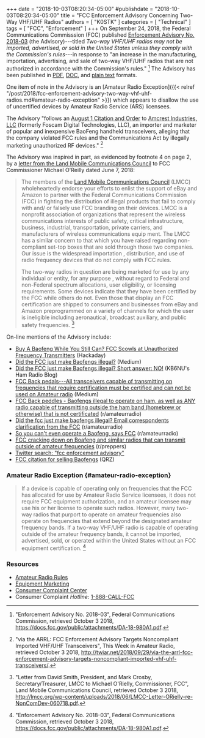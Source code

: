 +++
date = "2018-10-03T08:20:34-05:00"
#publishdate = "2018-10-03T08:20:34-05:00"
title = "FCC Enforcement Advisory Concerning Two-Way VHF&sol;UHF Radios"
authors = [ "K0STK" ]
categories = [ "Technical" ]
tags = [ "FCC", "Enforcement" ]
+++
On September 24, 2018, the Federal Communications Commisssion (FCC) published
[Enforcement Advisory No.  2018-03](https://docs.fcc.gov/public/attachments/DA-18-980A1.pdf)
(the Advisory)---titled *Two-way VHF/UHF radios may not be imported,
advertised, or sold in the United States unless they comply with the
Commission's rules*---in response to "an increase in the manufacturing,
importation, advertising, and sale of two-way VHF/UHF radios that are
not authorized in accordance with the Commission's rules." [^1]
The Advisory has been published in
[PDF](https://docs.fcc.gov/public/attachments/DA-18-980A1.pdf),
[DOC](https://docs.fcc.gov/public/attachments/DA-18-980A1.doc), and
[plain text](https://docs.fcc.gov/public/attachments/DA-18-980A1.txt) formats.

[^1]: "Enforcement Advisory No. 2018-03", Federal Communications Commission, retrieved October 3 2018, https://docs.fcc.gov/public/attachments/DA-18-980A1.pdf.

One item of note in the Advisory is an
[Amateur Radio Exception]({{< relref "/post/2018/fcc-enforcement-advisory-two-way-vhf-uhf-radios.md#amateur-radio-exception" >}})
which appears to disallow the use of uncertified devices by Amateur
Radio Service (ARS) licensees.
<!--more-->

The Advisory "follows an [August 1 Citation and Order](https://docs.fcc.gov/public/attachments/DA-18-801A1.pdf) to [Amcrest Industries, LLC](https://amcrest.com/) (formerly Foscam Digital Technologies, LLC), an importer and marketer of popular and inexpensive BaoFeng handheld transceivers, alleging that the company violated FCC rules and the Communications Act by illegally marketing unauthorized RF devices." [^3]

[^3]: "via the ARRL: FCC Enforcement Advisory Targets Noncompliant Imported VHF/UHF Transceivers", This Week in Amateur Radio, retrieved October 3 2018, http://twiar.net/2018/09/29/via-the-arrl-fcc-enforcement-advisory-targets-noncompliant-imported-vhf-uhf-transceivers/.

The Advisory was inspired in part, as evidenced by footnote 4 on page
2, by a
[letter from the Land Mobile Communications Council](http://lmcc.org/wp-content/uploads/2018/06/LMCC-Letter-ORielly-re-NonComDev-060718.pdf)
to FCC Commissioner Michael O'Reilly dated June 7, 2018:

>The members of the [Land Mobile Communications Council](http://lmcc.org/)
>(LMCC) wholeheartedly endorse your efforts to enlist the support of
>eBay and Amazon to partner with the Federal Communications Commission
>(FCC) in fighting the distribution of illegal products that fail
>to comply with and/ or falsely use FCC branding on their devices.
>LMCC is a nonprofit association of organizations that represent
>the wireless communications interests of public safety, critical
>infrastructure, business, industrial, transportation, private carriers,
>and manufacturers of wireless communications equip ment. The LMCC has a
>similar concern to that which you have raised regarding non-compliant
>set-top boxes that are sold through those two companies. Our issue is
>the widespread importation , distribution, and use of radio frequency
>devices that do not comply with FCC rules.
>
>The two-way radios in question are being marketed for use by any
>individual or entity, for any purpose , without regard to Federal
>and non-Federal spectrum allocations, user eligibility, or licensing
>requirements. Some devices indicate that they have been certified
>by the FCC while others do not. Even those that display an FCC
>certification are shipped to consumers and businesses from eBay and
>Amazon preprogrammed on a variety of channels for which the user is
>ineligible including aeronautical, broadcast auxiliary, and public
>safety frequencies. [^2]

[^2]: "Letter from David Smith, President, and Mark Crosby, Secretary/Treasurer, LMCC to Michael O'Rielly, Commissioner, FCC", Land Mobile Communications Council, retrieved October 3 2018, http://lmcc.org/wp-content/uploads/2018/06/LMCC-Letter-ORielly-re-NonComDev-060718.pdf.

On-line mentions of the Advisory include:

* [Buy A Baofeng While You Still Can? FCC Scowls at Unauthorized Frequency Transmitters](https://hackaday.com/tag/da-18-980/) (Hackaday)
* [Did the FCC just make Baofengs illegal?](https://medium.com/@lucky225/did-the-fcc-just-make-baofengs-illegal-1fd4ba048194) (Medium)
* [Did the FCC just make Baofengs illegal? Short answer: NO!](https://www.kb6nu.com/tag/enforcement-advisory/) (KB6NU's Ham Radio Blog)
* [FCC Back pedals---All transceivers capable of transmitting on frequencies that require certification must be certified and can not be used on Amateur radio](https://medium.com/@lucky225/fcc-back-peddles-all-transceivers-capable-of-transmitting-on-frequencies-that-require-40377a3722c5) (Medium)
* [FCC Back peddles - Baofengs illegal to operate on ham, as well as ANY radio capable of transmitting outside the ham band (homebrew or otherwise) that is not certificated](https://old.reddit.com/r/amateurradio/comments/9joahd/fcc_back_peddles_baofengs_illegal_to_operate_on/) (r/amateurradio)
* [Did the fcc just make baofengs illegal? Email correspondents clarification from the FCC](https://old.reddit.com/r/amateurradio/comments/9je48g/did_the_fcc_just_make_baofengs_illegal_email/) (r/amateurradio)
* [So you can't even operate a Baofeng, says FCC](https://old.reddit.com/r/amateurradio/comments/9ikepw/so_you_cant_even_operate_a_baofeng_says_fcc/) (r/amateurradio)
* [FCC cracking down on Boafeng and similar radios that can transmit outside of amateur frequencies](https://old.reddit.com/r/preppers/comments/9iubtn/fcc_cracking_down_on_boafeng_and_similar_radios/) (r/preppers)
* [Twitter search: "fcc enforcement advisory"](https://x.com/search?q=fcc%20enforcement%20advisory&src=typd)
* [FCC citation for selling Baofengs](https://forums.qrz.com/index.php?threads/fcc-citation-for-selling-baofengs.622760/) (QRZ)

### Amateur Radio Exception {#amateur-radio-exception}

>If a device is capable of operating only on frequencies
>that the FCC has allocated for use by Amateur Radio Service licensees,
>it does not require FCC equipment authorization, and an amateur
>licensee may use his or her license to operate such radios. However,
>many two-way radios that purport to operate on amateur frequencies
>also operate on frequencies that extend beyond the designated amateur
>frequency bands. If a two-way VHF/UHF radio is capable of operating
>outside of the amateur frequency bands, it cannot be imported,
>advertised, sold, or operated within the United States without an FCC
>equipment certification. [^1]

### Resources

* [Amateur Radio Rules](https://www.fcc.gov/wireless/bureau-divisions/mobility-division/amateur-radio-service)
* [Equipment Marketing](https://www.fcc.gov/engineering-technology/laboratory-division/general/equipment-authorization)
* [Consumer Complaint Center](https://consumercomplaints.fcc.gov)
* Consumer Complaint *Hotline*: [1-888-CALL-FCC](tel:+18882255322)


